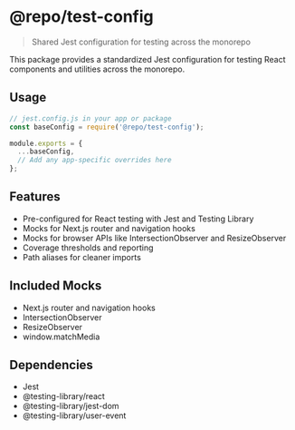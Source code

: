 # @repo/test-config

> Shared Jest configuration for testing across the monorepo

This package provides a standardized Jest configuration for testing React components and utilities across the monorepo.

## Usage

```js
// jest.config.js in your app or package
const baseConfig = require('@repo/test-config');

module.exports = {
  ...baseConfig,
  // Add any app-specific overrides here
};
```

## Features

- Pre-configured for React testing with Jest and Testing Library
- Mocks for Next.js router and navigation hooks
- Mocks for browser APIs like IntersectionObserver and ResizeObserver
- Coverage thresholds and reporting
- Path aliases for cleaner imports

## Included Mocks

- Next.js router and navigation hooks
- IntersectionObserver
- ResizeObserver
- window.matchMedia

## Dependencies

- Jest
- @testing-library/react
- @testing-library/jest-dom
- @testing-library/user-event 